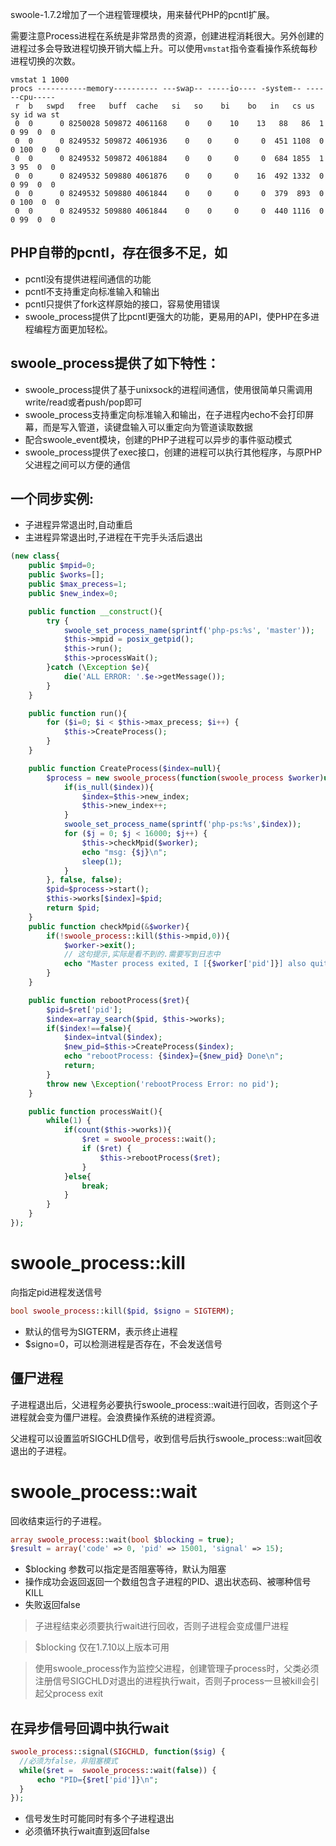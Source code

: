 swoole-1.7.2增加了一个进程管理模块，用来替代PHP的pcntl扩展。

需要注意Process进程在系统是非常昂贵的资源，创建进程消耗很大。另外创建的进程过多会导致进程切换开销大幅上升。可以使用`vmstat`指令查看操作系统每秒进程切换的次数。

```shell
vmstat 1 1000
procs -----------memory---------- ---swap-- -----io---- -system-- ------cpu-----
 r  b   swpd   free   buff  cache   si   so    bi    bo   in   cs us sy id wa st
 0  0      0 8250028 509872 4061168    0    0    10    13   88   86  1  0 99  0  0
 0  0      0 8249532 509872 4061936    0    0     0     0  451 1108  0  0 100  0  0
 0  0      0 8249532 509872 4061884    0    0     0     0  684 1855  1  3 95  0  0
 0  0      0 8249532 509880 4061876    0    0     0    16  492 1332  0  0 99  0  0
 0  0      0 8249532 509880 4061844    0    0     0     0  379  893  0  0 100  0  0
 0  0      0 8249532 509880 4061844    0    0     0     0  440 1116  0  0 99  0  0
```

PHP自带的pcntl，存在很多不足，如
----
* pcntl没有提供进程间通信的功能
* pcntl不支持重定向标准输入和输出
* pcntl只提供了fork这样原始的接口，容易使用错误
* swoole_process提供了比pcntl更强大的功能，更易用的API，使PHP在多进程编程方面更加轻松。

swoole_process提供了如下特性：
----
* swoole_process提供了基于unixsock的进程间通信，使用很简单只需调用write/read或者push/pop即可
* swoole_process支持重定向标准输入和输出，在子进程内echo不会打印屏幕，而是写入管道，读键盘输入可以重定向为管道读取数据
* 配合swoole_event模块，创建的PHP子进程可以异步的事件驱动模式
* swoole_process提供了exec接口，创建的进程可以执行其他程序，与原PHP父进程之间可以方便的通信

一个同步实例:
----
* 子进程异常退出时,自动重启
* 主进程异常退出时,子进程在干完手头活后退出
```php
(new class{
    public $mpid=0;
    public $works=[];
    public $max_precess=1;
    public $new_index=0;

    public function __construct(){
        try {
            swoole_set_process_name(sprintf('php-ps:%s', 'master'));
            $this->mpid = posix_getpid();
            $this->run();
            $this->processWait();
        }catch (\Exception $e){
            die('ALL ERROR: '.$e->getMessage());
        }
    }

    public function run(){
        for ($i=0; $i < $this->max_precess; $i++) {
            $this->CreateProcess();
        }
    }

    public function CreateProcess($index=null){
        $process = new swoole_process(function(swoole_process $worker)use($index){
            if(is_null($index)){
                $index=$this->new_index;
                $this->new_index++;
            }
            swoole_set_process_name(sprintf('php-ps:%s',$index));
            for ($j = 0; $j < 16000; $j++) {
                $this->checkMpid($worker);
                echo "msg: {$j}\n";
                sleep(1);
            }
        }, false, false);
        $pid=$process->start();
        $this->works[$index]=$pid;
        return $pid;
    }
    public function checkMpid(&$worker){
        if(!swoole_process::kill($this->mpid,0)){
            $worker->exit();
            // 这句提示,实际是看不到的.需要写到日志中
            echo "Master process exited, I [{$worker['pid']}] also quit\n";
        }
    }

    public function rebootProcess($ret){
        $pid=$ret['pid'];
        $index=array_search($pid, $this->works);
        if($index!==false){
            $index=intval($index);
            $new_pid=$this->CreateProcess($index);
            echo "rebootProcess: {$index}={$new_pid} Done\n";
            return;
        }
        throw new \Exception('rebootProcess Error: no pid');
    }

    public function processWait(){
        while(1) {
            if(count($this->works)){
                $ret = swoole_process::wait();
                if ($ret) {
                    $this->rebootProcess($ret);
                }
            }else{
                break;
            }
        }
    }
});
```

# swoole_process::kill
向指定pid进程发送信号
```php
bool swoole_process::kill($pid, $signo = SIGTERM);
```
* 默认的信号为SIGTERM，表示终止进程
* $signo=0，可以检测进程是否存在，不会发送信号

僵尸进程
----
子进程退出后，父进程务必要执行swoole_process::wait进行回收，否则这个子进程就会变为僵尸进程。会浪费操作系统的进程资源。

父进程可以设置监听SIGCHLD信号，收到信号后执行swoole_process::wait回收退出的子进程。

# swoole_process::wait

回收结束运行的子进程。

```php
array swoole_process::wait(bool $blocking = true);
$result = array('code' => 0, 'pid' => 15001, 'signal' => 15);
```

* $blocking 参数可以指定是否阻塞等待，默认为阻塞
* 操作成功会返回返回一个数组包含子进程的PID、退出状态码、被哪种信号KILL
* 失败返回false

> 子进程结束必须要执行wait进行回收，否则子进程会变成僵尸进程

> $blocking 仅在1.7.10以上版本可用

>使用swoole_process作为监控父进程，创建管理子process时，父类必须注册信号SIGCHLD对退出的进程执行wait，否则子process一旦被kill会引起父process exit

在异步信号回调中执行wait
-----
```php
swoole_process::signal(SIGCHLD, function($sig) {
  //必须为false，非阻塞模式
  while($ret =  swoole_process::wait(false)) {
      echo "PID={$ret['pid']}\n";
  }
});
```
* 信号发生时可能同时有多个子进程退出
* 必须循环执行wait直到返回false



